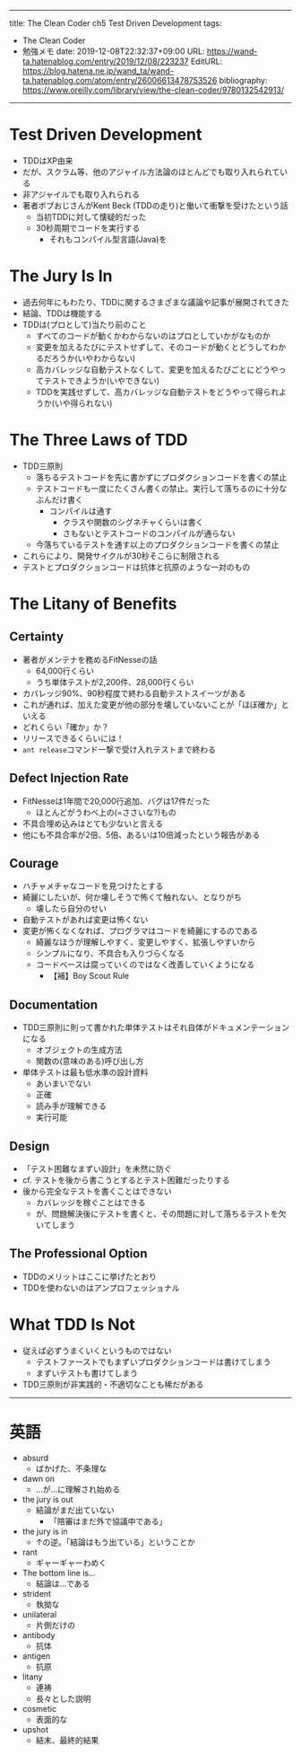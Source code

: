 ---
title: The Clean Coder ch5 Test Driven Development
tags:
- The Clean Coder
- 勉強メモ
date: 2019-12-08T22:32:37+09:00
URL: https://wand-ta.hatenablog.com/entry/2019/12/08/223237
EditURL: https://blog.hatena.ne.jp/wand_ta/wand-ta.hatenablog.com/atom/entry/26006613478753526
bibliography: https://www.oreilly.com/library/view/the-clean-coder/9780132542913/
-------------------------------------


# Test Driven Development #

- TDDはXP由来
- だが、スクラム等、他のアジャイル方法論のほとんどでも取り入れられている
- 非アジャイルでも取り入れられる
- 著者ボブおじさんがKent Beck (TDDの走り)と働いて衝撃を受けたという話
    - 当初TDDに対して懐疑的だった
    - 30秒周期でコードを実行する
        - それもコンパイル型言語(Java)を

# The Jury Is In #

- 過去何年にもわたり、TDDに関するさまざまな議論や記事が展開されてきた
- 結論、TDDは機能する
- TDDは(プロとして)当たり前のこと
   - すべてのコードが動くかわからないのはプロとしていかがなものか
   - 変更を加えるたびにテストせずして、そのコードが動くとどうしてわかるだろうか(いやわからない)
   - 高カバレッジな自動テストなくして、変更を加えるたびごとにどうやってテストできようか(いやできない)
   - TDDを実践せずして、高カバレッジな自動テストをどうやって得られようか(いや得られない)

# The Three Laws of TDD #

- TDD三原則
    - 落ちるテストコードを先に書かずにプロダクションコードを書くの禁止
    - テストコードも一度にたくさん書くの禁止。実行して落ちるのに十分なぶんだけ書く
        - コンパイルは通す
            - クラスや関数のシグネチャくらいは書く
            - さもないとテストコードのコンパイルが通らない
    - 今落ちているテストを通す以上のプロダクションコードを書くの禁止
- これらにより、開発サイクルが30秒そこらに制限される
- テストとプロダクションコードは抗体と抗原のような一対のもの

# The Litany of Benefits #

## Certainty ##

- 著者がメンテナを務めるFitNesseの話
    - 64,000行くらい
    - うち単体テストが2,200件、28,000行くらい
- カバレッジ90%、90秒程度で終わる自動テストスイーツがある
- これが通れば、加えた変更が他の部分を壊していないことが「ほぼ確か」といえる
- どれくらい「確か」か？
- リリースできるくらいには！
- `ant release`コマンド一撃で受け入れテストまで終わる


## Defect Injection Rate ##

- FitNesseは1年間で20,000行追加、バグは17件だった
    - ほとんどがうわべ上の(=ささいな?)もの
- 不具合埋め込みはとても少ないと言える
- 他にも不具合率が2倍、5倍、あるいは10倍減ったという報告がある

## Courage ##

- ハチャメチャなコードを見つけたとする
- 綺麗にしたいが、何か壊しそうで怖くて触れない、となりがち
    - 壊したら自分のせい
- 自動テストがあれば変更は怖くない
- 変更が怖くなくなれば、プログラマはコードを綺麗にするのである
    - 綺麗なほうが理解しやすく、変更しやすく、拡張しやすいから
    - シンプルになり、不具合も入りづらくなる
    - コードベースは腐っていくのではなく改善していくようになる
        - 【補】Boy Scout Rule

## Documentation ##

- TDD三原則に則って書かれた単体テストはそれ自体がドキュメンテーションになる
    - オブジェクトの生成方法
    - 関数の(意味のある)呼び出し方
- 単体テストは最も低水準の設計資料
    - あいまいでない
    - 正確
    - 読み手が理解できる
    - 実行可能


## Design ##

- 「テスト困難なまずい設計」を未然に防ぐ
- cf. テストを後から書こうとするとテスト困難だったりする
- 後から完全なテストを書くことはできない
    - カバレッジを稼ぐことはできる
    - が、問題解決後にテストを書くと、その問題に対して落ちるテストを欠いてしまう

## The Professional Option ##

- TDDのメリットはここに挙げたとおり
- TDDを使わないのはアンプロフェッショナル


# What TDD Is Not #

- 従えば必ずうまくいくというものではない
    - テストファーストでもまずいプロダクションコードは書けてしまう
    - まずいテストも書けてしまう
- TDD三原則が非実践的・不適切なことも稀だがある



----------------------------------------

# 英語 #

- absurd
    - ばかげた、不条理な
- dawn on
    - ...が...に理解され始める
- the jury is out
    - 結論がまだ出ていない
        - 「陪審はまだ外で協議中である」
- the jury is in
    - ↑の逆。「結論はもう出ている」ということか
- rant
    - ギャーギャーわめく
- The bottom line is...
    - 結論は...である
- strident
    - 執拗な
- unilateral
    - 片側だけの
- antibody
    - 抗体
- antigen
    - 抗原
- litany
    - 連祷
    - 長々とした説明
- cosmetic
    - 表面的な
- upshot
    - 結末、最終的結果

